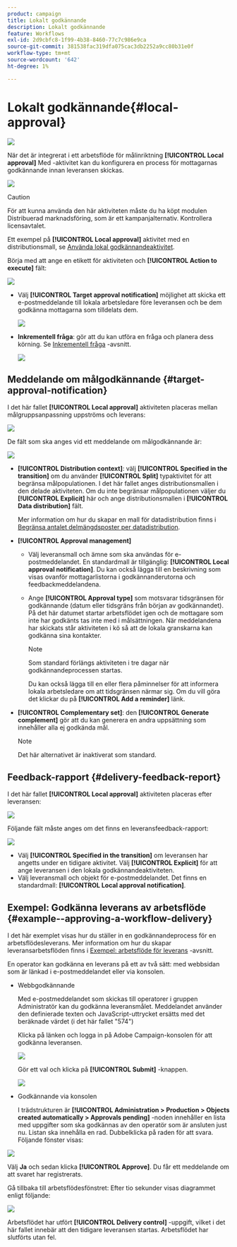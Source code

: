 ```yaml
---
product: campaign
title: Lokalt godkännande
description: Lokalt godkännande
feature: Workflows
exl-id: 2d9cbfc8-1f99-4b38-8460-77c7c986e9ca
source-git-commit: 381538fac319dfa075cac3db2252a9cc80b31e0f
workflow-type: tm+mt
source-wordcount: '642'
ht-degree: 1%

---
```


# Lokalt godkännande{#local-approval}

![](../../assets/v7-only.svg)

När det är integrerat i ett arbetsflöde för målinriktning **[!UICONTROL Local approval]** Med -aktivitet kan du konfigurera en process för mottagarnas godkännande innan leveransen skickas.

![](assets/local_validation_0.png)

>[!CAUTION]
>
>För att kunna använda den här aktiviteten måste du ha köpt modulen Distribuerad marknadsföring, som är ett kampanjalternativ. Kontrollera licensavtalet.

Ett exempel på **[!UICONTROL Local approval]** aktivitet med en distributionsmall, se [Använda lokal godkännandeaktivitet](using-the-local-approval-activity.md).

Börja med att ange en etikett för aktiviteten och **[!UICONTROL Action to execute]** fält:

![](assets/local_validation_1.png)

* Välj **[!UICONTROL Target approval notification]** möjlighet att skicka ett e-postmeddelande till lokala arbetsledare före leveransen och be dem godkänna mottagarna som tilldelats dem.

   ![](assets/local_validation_intro_2.png)

* **Inkrementell fråga**: gör att du kan utföra en fråga och planera dess körning. Se [Inkrementell fråga](incremental-query.md) -avsnitt.

   ![](assets/local_validation_intro_3.png)

## Meddelande om målgodkännande {#target-approval-notification}

I det här fallet **[!UICONTROL Local approval]** aktiviteten placeras mellan målgruppsanpassning uppströms och leverans:

![](assets/local_validation_2.png)

De fält som ska anges vid ett meddelande om målgodkännande är:

![](assets/local_validation_3.png)

* **[!UICONTROL Distribution context]**: välj **[!UICONTROL Specified in the transition]** om du använder **[!UICONTROL Split]** typaktivitet för att begränsa målpopulationen. I det här fallet anges distributionsmallen i den delade aktiviteten. Om du inte begränsar målpopulationen väljer du **[!UICONTROL Explicit]** här och ange distributionsmallen i **[!UICONTROL Data distribution]** fält.

   Mer information om hur du skapar en mall för datadistribution finns i [Begränsa antalet delmängdsposter per datadistribution](split.md#limiting-the-number-of-subset-records-per-data-distribution).

* **[!UICONTROL Approval management]**

   * Välj leveransmall och ämne som ska användas för e-postmeddelandet. En standardmall är tillgänglig: **[!UICONTROL Local approval notification]**. Du kan också lägga till en beskrivning som visas ovanför mottagarlistorna i godkännanderutorna och feedbackmeddelandena.
   * Ange **[!UICONTROL Approval type]** som motsvarar tidsgränsen för godkännande (datum eller tidsgräns från början av godkännandet). På det här datumet startar arbetsflödet igen och de mottagare som inte har godkänts tas inte med i målsättningen. När meddelandena har skickats står aktiviteten i kö så att de lokala granskarna kan godkänna sina kontakter.

      >[!NOTE]
      >
      >Som standard förlängs aktiviteten i tre dagar när godkännandeprocessen startas.

      Du kan också lägga till en eller flera påminnelser för att informera lokala arbetsledare om att tidsgränsen närmar sig. Om du vill göra det klickar du på **[!UICONTROL Add a reminder]** länk.

* **[!UICONTROL Complementary set]**: den **[!UICONTROL Generate complement]** gör att du kan generera en andra uppsättning som innehåller alla ej godkända mål.

   >[!NOTE]
   >
   >Det här alternativet är inaktiverat som standard.

## Feedback-rapport {#delivery-feedback-report}

I det här fallet **[!UICONTROL Local approval]** aktiviteten placeras efter leveransen:

![](assets/local_validation_4.png)

Följande fält måste anges om det finns en leveransfeedback-rapport:

![](assets/local_validation_workflow_4.png)

* Välj **[!UICONTROL Specified in the transition]** om leveransen har angetts under en tidigare aktivitet. Välj **[!UICONTROL Explicit]** för att ange leveransen i den lokala godkännandeaktiviteten.
* Välj leveransmall och objekt för e-postmeddelandet. Det finns en standardmall: **[!UICONTROL Local approval notification]**.

## Exempel: Godkänna leverans av arbetsflöde {#example--approving-a-workflow-delivery}

I det här exemplet visas hur du ställer in en godkännandeprocess för en arbetsflödesleverans. Mer information om hur du skapar leveransarbetsflöden finns i [Exempel: arbetsflöde för leverans](delivery.md#example--delivery-workflow) -avsnitt.

En operator kan godkänna en leverans på ett av två sätt: med webbsidan som är länkad i e-postmeddelandet eller via konsolen.

* Webbgodkännande

   Med e-postmeddelandet som skickas till operatorer i gruppen Administratör kan du godkänna leveransmålet. Meddelandet använder den definierade texten och JavaScript-uttrycket ersätts med det beräknade värdet (i det här fallet &quot;574&quot;)

   Klicka på länken och logga in på Adobe Campaign-konsolen för att godkänna leveransen.

   ![](assets/new-workflow-valid-webaccess.png)

   Gör ett val och klicka på **[!UICONTROL Submit]** -knappen.

   ![](assets/new-workflow-valid-webaccess-confirm.png)

* Godkännande via konsolen

   I trädstrukturen är **[!UICONTROL Administration > Production > Objects created automatically > Approvals pending]** -noden innehåller en lista med uppgifter som ska godkännas av den operatör som är ansluten just nu. Listan ska innehålla en rad. Dubbelklicka på raden för att svara. Följande fönster visas:

![](assets/new-workflow-7.png)

Välj **Ja** och sedan klicka **[!UICONTROL Approve]**. Du får ett meddelande om att svaret har registrerats.

Gå tillbaka till arbetsflödesfönstret: Efter tio sekunder visas diagrammet enligt följande:

![](assets/new-workflow-8.png)

Arbetsflödet har utfört **[!UICONTROL Delivery control]** -uppgift, vilket i det här fallet innebär att den tidigare leveransen startas. Arbetsflödet har slutförts utan fel.
